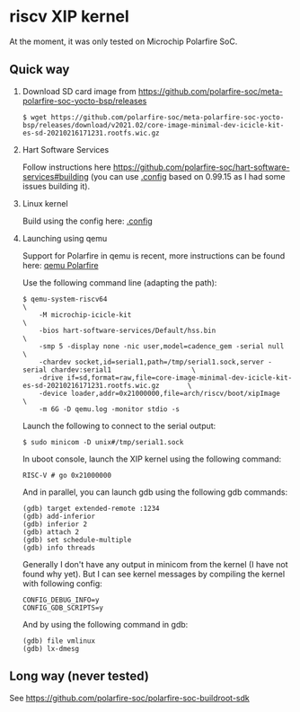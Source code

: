 riscv XIP kernel
================

At the moment, it was only tested on Microchip Polarfire SoC.

Quick way
---------

1. Download SD card image from https://github.com/polarfire-soc/meta-polarfire-soc-yocto-bsp/releases

    ```
    $ wget https://github.com/polarfire-soc/meta-polarfire-soc-yocto-bsp/releases/download/v2021.02/core-image-minimal-dev-icicle-kit-es-sd-20210216171231.rootfs.wic.gz
    ```

2. Hart Software Services

    Follow instructions here https://github.com/polarfire-soc/hart-software-services#building (you can use [ .config](https://github.com/AlexGhiti/alexghiti.github.io/blob/main/xip/hss/.config) based on 0.99.15 as I had some issues building it).

3. Linux kernel

    Build using the config here: [ .config ](https://github.com/AlexGhiti/alexghiti.github.io/blob/main/xip/kernel/.config)

4. Launching using qemu

    Support for Polarfire in qemu is recent, more instructions can be found here: [qemu Polarfire](https://wiki.qemu.org/Documentation/Platforms/RISCV#Microchip_PolarFire_SoC_Icicle_Kit)

    Use the following command line (adapting the path):

    ```
    $ qemu-system-riscv64                                               					\
        -M microchip-icicle-kit                                         					\
        -bios hart-software-services/Default/hss.bin                                				\
        -smp 5 -display none -nic user,model=cadence_gem -serial null                       			\
        -chardev socket,id=serial1,path=/tmp/serial1.sock,server -serial chardev:serial1            		\
        -drive if=sd,format=raw,file=core-image-minimal-dev-icicle-kit-es-sd-20210216171231.rootfs.wic.gz   	\
        -device loader,addr=0x21000000,file=arch/riscv/boot/xipImage                        			\
        -m 6G -D qemu.log -monitor stdio -s
    ```
    
    Launch the following to connect to the serial output:
    
    ```
    $ sudo minicom -D unix#/tmp/serial1.sock
    ```
    
    In uboot console, launch the XIP kernel using the following command:
    
    ```
    RISC-V # go 0x21000000
    ```
    
    And in parallel, you can launch gdb using the following gdb commands:
    
    ```
    (gdb) target extended-remote :1234
    (gdb) add-inferior
    (gdb) inferior 2
    (gdb) attach 2
    (gdb) set schedule-multiple
    (gdb) info threads
    ```
    
    Generally I don't have any output in minicom from the kernel (I have not found why yet). But I can see kernel messages by compiling the kernel with following config:
    
    ```
    CONFIG_DEBUG_INFO=y
    CONFIG_GDB_SCRIPTS=y
    ```
    
    And by using the following command in gdb:
    
    ```
    (gdb) file vmlinux
    (gdb) lx-dmesg
    ```

Long way (never tested)
-----------------------

See https://github.com/polarfire-soc/polarfire-soc-buildroot-sdk
